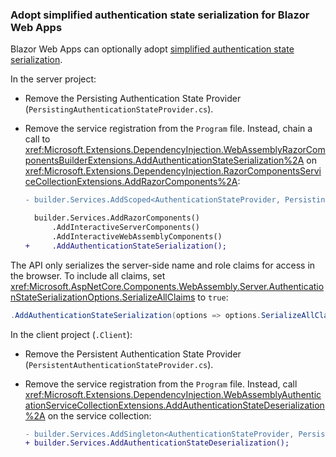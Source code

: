 ### Adopt simplified authentication state serialization for Blazor Web Apps

Blazor Web Apps can optionally adopt [simplified authentication state serialization](xref:aspnetcore-9#simplified-authentication-state-serialization-for-blazor-web-apps).

In the server project:

* Remove the Persisting Authentication State Provider (`PersistingAuthenticationStateProvider.cs`).

* Remove the service registration from the `Program` file. Instead, chain a call to <xref:Microsoft.Extensions.DependencyInjection.WebAssemblyRazorComponentsBuilderExtensions.AddAuthenticationStateSerialization%2A> on <xref:Microsoft.Extensions.DependencyInjection.RazorComponentsServiceCollectionExtensions.AddRazorComponents%2A>:

  ```diff
  - builder.Services.AddScoped<AuthenticationStateProvider, PersistingAuthenticationStateProvider>();

    builder.Services.AddRazorComponents()
        .AddInteractiveServerComponents()
        .AddInteractiveWebAssemblyComponents()
  +     .AddAuthenticationStateSerialization();
  ```

The API only serializes the server-side name and role claims for access in the browser. To include all claims, set <xref:Microsoft.AspNetCore.Components.WebAssembly.Server.AuthenticationStateSerializationOptions.SerializeAllClaims> to `true`:

```csharp
.AddAuthenticationStateSerialization(options => options.SerializeAllClaims = true);
```

In the client project (`.Client`):

* Remove the Persistent Authentication State Provider (`PersistentAuthenticationStateProvider.cs`).

* Remove the service registration from the `Program` file. Instead, call <xref:Microsoft.Extensions.DependencyInjection.WebAssemblyAuthenticationServiceCollectionExtensions.AddAuthenticationStateDeserialization%2A> on the service collection:

  ```diff
  - builder.Services.AddSingleton<AuthenticationStateProvider, PersistentAuthenticationStateProvider>();
  + builder.Services.AddAuthenticationStateDeserialization();
  ```

